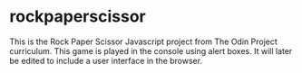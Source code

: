 # rockpaperscissor
This is the Rock Paper Scissor Javascript project from The Odin Project curriculum. This game is played in the console using alert boxes. It will later be edited to include a user interface in the browser.
